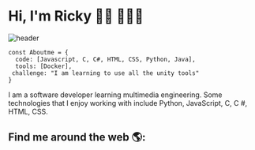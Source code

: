 # Hi, I'm Ricky 👋🏾 👩🏾‍💻
![header](/Images/¡Welcome!.png)

```JS
const Aboutme = {
  code: [Javascript, C, C#, HTML, CSS, Python, Java],
  tools: [Docker],
 challenge: "I am learning to use all the unity tools"
}
```
I am a software developer learning multimedia engineering. Some technologies that I enjoy working with include Python, JavaScript, C, C #, HTML, CSS.



## Find me around the web 🌎:
<!--
**FabianMosquera/FabianMosquera** is a ✨ _special_ ✨ repository because its `README.md` (this file) appears on your GitHub profile.

Here are some ideas to get you started:

- 🔭 I’m currently working on ...
- 🌱 I’m currently learning ...
- 👯 I’m looking to collaborate on ...
- 🤔 I’m looking for help with ...
- 💬 Ask me about ...
- 📫 How to reach me: ...
- 😄 Pronouns: ...
- ⚡ Fun fact: ...
-->
